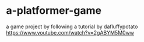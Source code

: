 # a-platformer-game
a game project by following a tutorial by dafluffypotato
https://www.youtube.com/watch?v=2gABYM5M0ww
